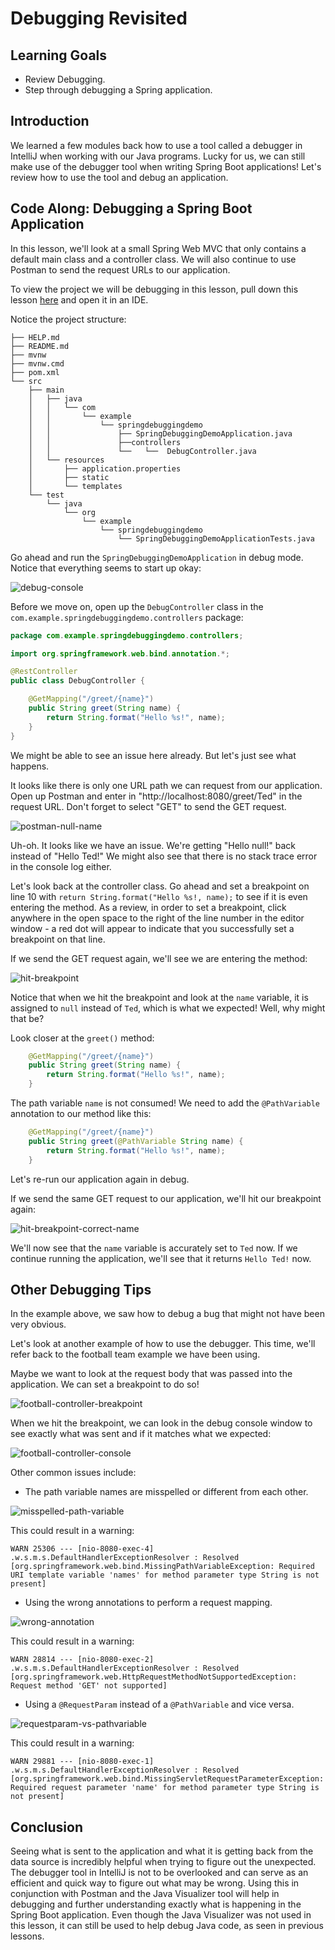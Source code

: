 # Debugging Revisited

## Learning Goals

- Review Debugging.
- Step through debugging a Spring application.

## Introduction

We learned a few modules back how to use a tool called a debugger in IntelliJ when
working with our Java programs. Lucky for us, we can still make use of the
debugger tool when writing Spring Boot applications! Let's review how to use the
tool and debug an application.

## Code Along: Debugging a Spring Boot Application

In this lesson, we'll look at a small Spring Web MVC that only contains a
default main class and a controller class. We will also continue to use Postman
to send the request URLs to our application.

To view the project we will be debugging in this lesson, pull down this lesson
[here](https://github.com/learn-co-curriculum/spring-mod-1-debugging) and open
it in an IDE.

Notice the project structure:

```text
├── HELP.md
├── README.md
├── mvnw
├── mvnw.cmd
├── pom.xml
└── src
    ├── main
    │   ├── java
    │   │   └── com
    │   │       └── example
    │   │           └── springdebuggingdemo
    │   │               ├── SpringDebuggingDemoApplication.java
    │   │               ├──controllers
    │   │               └──   └──  DebugController.java
    │   └── resources
    │       ├── application.properties
    │       ├── static
    │       └── templates
    └── test
        └── java
            └── org
                └── example
                    └── springdebuggingdemo
                        └── SpringDebuggingDemoApplicationTests.java
```

Go ahead and run the `SpringDebuggingDemoApplication` in debug mode. Notice that
everything seems to start up okay:

![debug-console](https://curriculum-content.s3.amazonaws.com/spring-mod-1/debugging/debug-spring-console.png)

Before we move on, open up the `DebugController` class in the
`com.example.springdebuggingdemo.controllers` package:

```java
package com.example.springdebuggingdemo.controllers;

import org.springframework.web.bind.annotation.*;

@RestController
public class DebugController {

    @GetMapping("/greet/{name}")
    public String greet(String name) {
        return String.format("Hello %s!", name);
    }
}
```

We might be able to see an issue here already. But let's just see what happens.

It looks like there is only one URL path we can request from our application.
Open up Postman and enter in "http://localhost:8080/greet/Ted" in the request
URL. Don't forget to select "GET" to send the GET request.

![postman-null-name](https://curriculum-content.s3.amazonaws.com/spring-mod-1/debugging/postman-name-null.png)

Uh-oh. It looks like we have an issue. We're getting "Hello null!" back instead
of "Hello Ted!" We might also see that there is no stack trace error in the
console log either.

Let's look back at the controller class. Go ahead and set a breakpoint on line
10 with `return String.format("Hello %s!, name);` to see if it is even entering
the method. As a review, in order to set a breakpoint, click anywhere in the open
space to the right of the line number in the editor window - a red dot will
appear to indicate that you successfully set a breakpoint on that line.

If we send the GET request again, we'll see we are entering the method:

![hit-breakpoint](https://curriculum-content.s3.amazonaws.com/spring-mod-1/debugging/debug-hit-breakpoint.png)

Notice that when we hit the breakpoint and look at the `name` variable, it is
assigned to `null` instead of `Ted`, which is what we expected! Well, why might
that be?

Look closer at the `greet()` method:

```java
    @GetMapping("/greet/{name}")
    public String greet(String name) {
        return String.format("Hello %s!", name);
    }
```

The path variable `name` is not consumed! We need to add the `@PathVariable`
annotation to our method like this:

```java
    @GetMapping("/greet/{name}")
    public String greet(@PathVariable String name) {
        return String.format("Hello %s!", name);
    }
```

Let's re-run our application again in debug.

If we send the same GET request to our application, we'll hit our breakpoint
again:

![hit-breakpoint-correct-name](https://curriculum-content.s3.amazonaws.com/spring-mod-1/debugging/debug-name-ted.png)

We'll now see that the `name` variable is accurately set to `Ted` now. If we
continue running the application, we'll see that it returns `Hello Ted!` now.

## Other Debugging Tips

In the example above, we saw how to debug a bug that might not have been very
obvious.

Let's look at another example of how to use the debugger. This time, we'll refer
back to the football team example we have been using.

Maybe we want to look at the request body that was passed into the application.
We can set a breakpoint to do so!

![football-controller-breakpoint](https://curriculum-content.s3.amazonaws.com/spring-mod-1/debugging/debug-football-breakpoint.png)

When we hit the breakpoint, we can look in the debug console window to see
exactly what was sent and if it matches what we expected:

![football-controller-console](https://curriculum-content.s3.amazonaws.com/spring-mod-1/debugging/debug-football-console.png)

Other common issues include:

- The path variable names are misspelled or different from each other.

![misspelled-path-variable](https://curriculum-content.s3.amazonaws.com/spring-mod-1/debugging/debug-misspelled-path-variable.png)

This could result in a warning:

```text
WARN 25306 --- [nio-8080-exec-4] .w.s.m.s.DefaultHandlerExceptionResolver : Resolved [org.springframework.web.bind.MissingPathVariableException: Required URI template variable 'names' for method parameter type String is not present]
```

- Using the wrong annotations to perform a request mapping.

![wrong-annotation](https://curriculum-content.s3.amazonaws.com/spring-mod-1/debugging/debug-wrong-annotation.png)

This could result in a warning:

```text
WARN 28814 --- [nio-8080-exec-2] .w.s.m.s.DefaultHandlerExceptionResolver : Resolved [org.springframework.web.HttpRequestMethodNotSupportedException: Request method 'GET' not supported]
```

- Using a `@RequestParam` instead of a `@PathVariable` and vice versa.

![requestparam-vs-pathvariable](https://curriculum-content.s3.amazonaws.com/spring-mod-1/debugging/debug-requestparam-instead-pathvariable.png)

This could result in a warning:

```text
WARN 29881 --- [nio-8080-exec-1] .w.s.m.s.DefaultHandlerExceptionResolver : Resolved [org.springframework.web.bind.MissingServletRequestParameterException: Required request parameter 'name' for method parameter type String is not present]
```

## Conclusion

Seeing what is sent to the application and what it is getting back from the
data source is incredibly helpful when trying to figure out the unexpected. The
debugger tool in IntelliJ is not to be overlooked and can serve as an
efficient and quick way to figure out what may be wrong. Using this in
conjunction with Postman and the Java Visualizer tool will help in debugging
and further understanding exactly what is happening in the Spring Boot
application. Even though the Java Visualizer was not used in this lesson, it
can still be used to help debug Java code, as seen in previous lessons.
